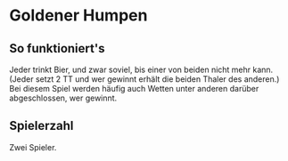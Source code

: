# Goldener Humpen

## So funktioniert's

Jeder trinkt Bier, und zwar soviel, bis einer von beiden nicht mehr kann. \(Jeder setzt 2 TT und wer gewinnt erhält die beiden Thaler des anderen.\) Bei diesem Spiel werden häufig auch Wetten unter anderen darüber abgeschlossen, wer gewinnt.

## Spielerzahl

Zwei Spieler.

